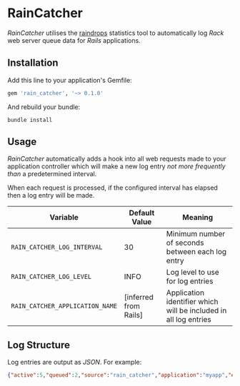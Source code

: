 # RainCatcher

_RainCatcher_ utilises the [raindrops](https://bogomips.org/raindrops/) statistics tool to automatically log _Rack_ web server queue data for _Rails_ applications.

## Installation

Add this line to your application's Gemfile:

```ruby
gem 'rain_catcher', '~> 0.1.0'
```

And rebuild your bundle:
```
bundle install
```

## Usage

_RainCatcher_ automatically adds a hook into all web requests made to your application controller which will make a new log entry _not more frequently than_ a predetermined interval.

When each request is processed, if the configured interval has elapsed then a log entry will be made.

| Variable | Default Value | Meaning |
|-|-|-|
| `RAIN_CATCHER_LOG_INTERVAL` | 30 | Minimum number of seconds between each log entry |
| `RAIN_CATCHER_LOG_LEVEL` | INFO | Log level to use for log entries |
| `RAIN_CATCHER_APPLICATION_NAME` | [inferred from Rails] | Application identifier which will be included in all log entries |

## Log Structure

Log entries are output as _JSON_. For example:

```json
{"active":5,"queued":2,"source":"rain_catcher","application":"myapp","environment":"production"}
```
